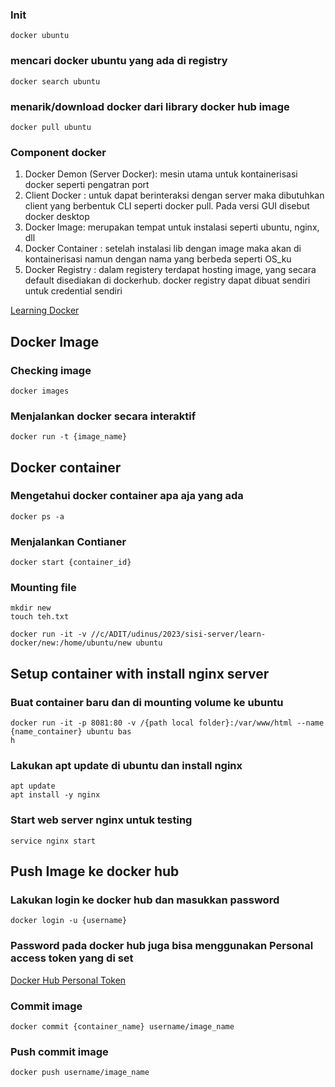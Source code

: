 ### Init

```
docker ubuntu
```

### mencari docker ubuntu yang ada di registry

```
docker search ubuntu
```

### menarik/download docker dari library docker hub image

```
docker pull ubuntu
```

### Component docker

1. Docker Demon (Server Docker): mesin utama untuk kontainerisasi docker seperti pengatran port
2. Client Docker : untuk dapat berinteraksi dengan server maka dibutuhkan client yang berbentuk CLI seperti docker pull. Pada versi GUI disebut docker desktop
3. Docker Image: merupakan tempat untuk instalasi seperti ubuntu, nginx, dll
4. Docker Container : setelah instalasi lib dengan image maka akan di kontainerisasi namun dengan nama yang berbeda seperti OS_ku
5. Docker Registry : dalam registery terdapat hosting image, yang secara default disediakan di dockerhub. docker registry dapat dibuat sendiri untuk credential sendiri

[Learning Docker](./img-learning/docker-learning.png)

## Docker Image

### Checking image

```
docker images
```

### Menjalankan docker secara interaktif

```
docker run -t {image_name}
```

## Docker container

### Mengetahui docker container apa aja yang ada

```
docker ps -a
```

### Menjalankan Contianer

```
docker start {container_id}
```

### Mounting file

```
mkdir new
touch teh.txt

docker run -it -v //c/ADIT/udinus/2023/sisi-server/learn-docker/new:/home/ubuntu/new ubuntu
```

## Setup container with install nginx server

### Buat container baru dan di mounting volume ke ubuntu

```
docker run -it -p 8081:80 -v /{path local folder}:/var/www/html --name {name_container} ubuntu bas
h
```

### Lakukan apt update di ubuntu dan install nginx

```
apt update
apt install -y nginx
```

### Start web server nginx untuk testing

```
service nginx start
```

## Push Image ke docker hub

### Lakukan login ke docker hub dan masukkan password

```
docker login -u {username}
```

### Password pada docker hub juga bisa menggunakan Personal access token yang di set

[Docker Hub Personal Token](./img-learning/personal-access-token.png)

### Commit image

```
docker commit {container_name} username/image_name
```

### Push commit image

```
docker push username/image_name
```
